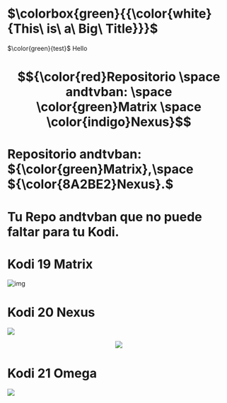 # $\colorbox{green}{{\color{white}{This\ is\ a\ Big\ Title}}}$
$\color{green}{test}$
<tspan color="red">Hello</tspan>
# $${\color{red}Repositorio \space andtvban: \space \color{green}Matrix \space \color{indigo}Nexus}$$
# Repositorio andtvban: ${\color{green}Matrix},\space ${\color{8A2BE2}Nexus}.$

# Tu Repo andtvban que no puede faltar para tu Kodi.

# Kodi 19 Matrix
![img](https://i.imgur.com/FmHatKc.png)

# Kodi 20 Nexus
<p align="left">
<img src="https://img.shields.io/badge/TVBAN-LA%20ORIGINAL-8A2BE2">  
<p align="center">
<img src="https://i.imgur.com/19lQWCN.png">  
</p>

<h1 align="left"> Kodi 21 Omega </h1>
<p align="left">
<img src="https://img.shields.io/badge/ESTADO%20ANDTVBAN-EN%20DESARROLLO%20PROXIMAMENTE-green">
</p>





